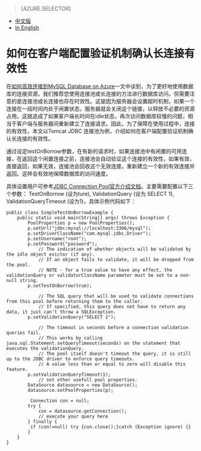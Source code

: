 <properties linkid="" urlDisplayName="" pageTitle="如何在客户端配置验证机制确认长连接有效性- Azure 微软云" metaKeywords="Azure 云，技术文档，文档与资源，MySQL,数据库，连接池，connection pool, Azure MySQL, MySQL PaaS,Azure MySQL PaaS, Azure MySQL Service, Azure RDS" description="
配置验证机制，保障数据库的访问速度" metaCanonical="" services="MySQL" documentationCenter="Services" title="" authors="" solutions="" manager="" editor="" />

<tags ms.service="mysql" ms.date="" wacn.date="04/13/2015"/>

> [AZURE.SELECTOR]
- [中文版](/documentation/articles/mysql-database-validationquery)
- [In English](/documentation/articles/mysql-database-enus-validationquery)

# 如何在客户端配置验证机制确认长连接有效性<sup style="color: #a5ce00; font-weight: bold; text-transform: uppercase; font-family: '微软雅黑'; font-size: 20px;" class="wa-previewTag"></sup>


在[如何高效连接到MySQL Database on Azure](/documentation/articles/mysql-database-connection-pool)一文中谈到，为了更好地使用数据库的连接资源，我们推荐您使用连接池或长连接的方法进行数据库访问。但需要注意的是连接池或长连接也存在时效性。这是因为服务器会设置超时机制，如果一个连接在一段时间内处于闲置状态，服务器就会关闭这个链接，以释放不必要的资源占用。这就造成了如果客户端长时间在idle状态，再次访问数据库较慢的问题，相当于客户端与服务器间重新建立了连接请求。因此，为了保障在使用过程中，连接的有效性，本文以Tomcat JDBC 连接池为例，介绍如何在客户端配置验证机制确认长连接的有效性。

通过设定testOnBorrow参数，在有新的请求时，如果连接池中有闲置的可用连接，在返回这个闲置连接之前，连接池会自动验证这个连接的有效性，如果有效，直接返回，如果无效，连接池会回收这个无效连接，重新建立一个新的有效连接并返回。这样会有效地保障数据库的访问速度。

具体设置用户可参考[JDBC Connection Pool官方介绍文档](https://tomcat.apache.org/tomcat-7.0-doc/jdbc-pool.html#Common_Attributes)。主要需要配置以下三个参数： TestOnBorrow (设为ture), ValidationQuery (设为 SELECT 1), ValidationQueryTimeout (设为1)，具体示例代码如下：



 	public class SimpleTestOnBorrowExample {
      	public static void main(String[] args) throws Exception {
          	PoolProperties p = new PoolProperties();
          	p.setUrl("jdbc:mysql://localhost:3306/mysql");
          	p.setDriverClassName("com.mysql.jdbc.Driver");
          	p.setUsername("root");
          	p.setPassword("password");
                // The indication of whether objects will be validated by the idle object evictor (if any). 
                // If an object fails to validate, it will be dropped from the pool. 
                // NOTE - for a true value to have any effect, the validationQuery or validatorClassName parameter must be set to a non-null string. 
          	p.setTestOnBorrow(true); 
                
                // The SQL query that will be used to validate connections from this pool before returning them to the caller.
                // If specified, this query does not have to return any data, it just can't throw a SQLException.
          	p.setValidationQuery("SELECT 1");
                
                // The timeout in seconds before a connection validation queries fail. 
                // This works by calling java.sql.Statement.setQueryTimeout(seconds) on the statement that executes the validationQuery. 
                // The pool itself doesn't timeout the query, it is still up to the JDBC driver to enforce query timeouts. 
                // A value less than or equal to zero will disable this feature.
          	p.setValidationQueryTimeout(1);
                // set other usefull pool properties.
          	DataSource datasource = new DataSource();
          	datasource.setPoolProperties(p);

         	 Connection con = null;
          	try {
            	con = datasource.getConnection();
            	// execute your query here
          	} finally {
           	 if (con!=null) try {con.close();}catch (Exception ignore) {}
          	}
      	}
  	}



